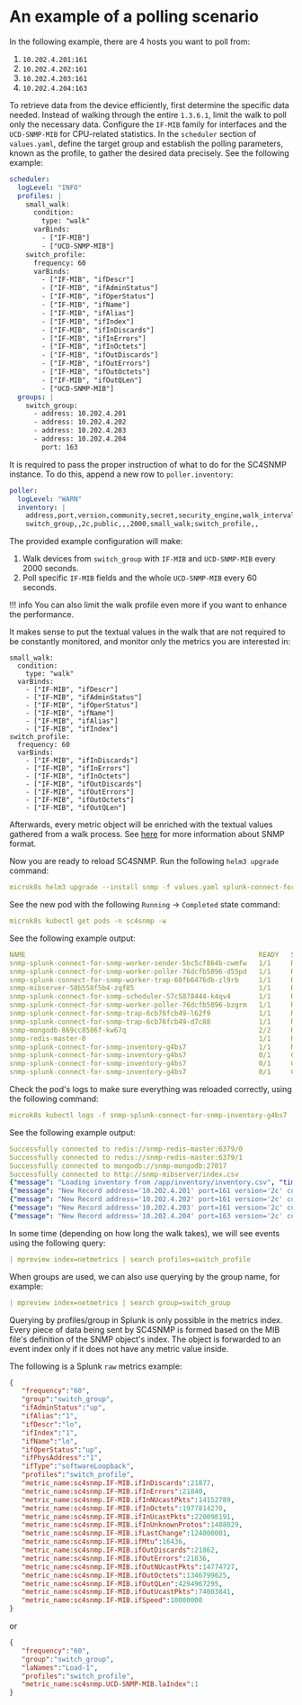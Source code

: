 # An example of a polling scenario

In the following example, there are 4 hosts you want to poll from: 

1. `10.202.4.201:161`
2. `10.202.4.202:161`
3. `10.202.4.203:161`
4. `10.202.4.204:163`
   
To retrieve data from the device efficiently, first determine the specific data needed. Instead of walking through 
the entire `1.3.6.1`, limit the walk to poll only the necessary data. Configure the `IF-MIB` family for interfaces and 
the `UCD-SNMP-MIB` for CPU-related statistics. In the `scheduler` section of `values.yaml`, define the target group and 
establish the polling parameters, known as the profile, to gather the desired data precisely. See the following example: 

```yaml
scheduler:
  logLevel: "INFO"
  profiles: |
    small_walk:
      condition:
        type: "walk"
      varBinds:
        - ["IF-MIB"]
        - ["UCD-SNMP-MIB"]
    switch_profile:
      frequency: 60
      varBinds:
        - ["IF-MIB", "ifDescr"]
        - ["IF-MIB", "ifAdminStatus"]
        - ["IF-MIB", "ifOperStatus"]
        - ["IF-MIB", "ifName"]
        - ["IF-MIB", "ifAlias"]
        - ["IF-MIB", "ifIndex"]
        - ["IF-MIB", "ifInDiscards"]
        - ["IF-MIB", "ifInErrors"]
        - ["IF-MIB", "ifInOctets"]
        - ["IF-MIB", "ifOutDiscards"]
        - ["IF-MIB", "ifOutErrors"]
        - ["IF-MIB", "ifOutOctets"]
        - ["IF-MIB", "ifOutQLen"]
        - ["UCD-SNMP-MIB"]
  groups: |
    switch_group:
      - address: 10.202.4.201
      - address: 10.202.4.202
      - address: 10.202.4.203
      - address: 10.202.4.204
        port: 163
```

It is required to pass the proper instruction of what to do for the SC4SNMP instance. To do this, append a new row
to `poller.inventory`:

```yaml
poller:
  logLevel: "WARN"
  inventory: |
    address,port,version,community,secret,security_engine,walk_interval,profiles,smart_profiles,delete
    switch_group,,2c,public,,,2000,small_walk;switch_profile,,
```

The provided example configuration will make:

1. Walk devices from `switch_group` with `IF-MIB` and `UCD-SNMP-MIB` every 2000 seconds.
2. Poll specific `IF-MIB` fields and the whole `UCD-SNMP-MIB` every 60 seconds.

!!! info 
    You can also limit the walk profile even more if you want to enhance the performance.

It makes sense to put the textual values in the walk that are not required to be constantly monitored, and monitor only the metrics
you are interested in:

```
small_walk:
  condition:
    type: "walk"
  varBinds:
    - ["IF-MIB", "ifDescr"]
    - ["IF-MIB", "ifAdminStatus"]
    - ["IF-MIB", "ifOperStatus"]
    - ["IF-MIB", "ifName"]
    - ["IF-MIB", "ifAlias"]
    - ["IF-MIB", "ifIndex"]
switch_profile:
  frequency: 60
  varBinds:
    - ["IF-MIB", "ifInDiscards"]
    - ["IF-MIB", "ifInErrors"]
    - ["IF-MIB", "ifInOctets"]
    - ["IF-MIB", "ifOutDiscards"]
    - ["IF-MIB", "ifOutErrors"]
    - ["IF-MIB", "ifOutOctets"]
    - ["IF-MIB", "ifOutQLen"]
```

Afterwards, every metric object will be enriched with the textual values gathered from a walk process. See [here](snmp-data-format.md) for more information about SNMP format.


Now you are ready to reload SC4SNMP. Run the following `helm3 upgrade` command:

```yaml
microk8s helm3 upgrade --install snmp -f values.yaml splunk-connect-for-snmp/splunk-connect-for-snmp --namespace=sc4snmp --create-namespace
```

See the new pod with the following `Running` -> `Completed` state command:

```yaml
microk8s kubectl get pods -n sc4snmp -w
```

See the following example output:
```yaml
NAME                                                          READY   STATUS    RESTARTS   AGE
snmp-splunk-connect-for-snmp-worker-sender-5bc5cf864b-cwmfw   1/1     Running   0          5h52m
snmp-splunk-connect-for-snmp-worker-poller-76dcfb5896-d55pd   1/1     Running   0          5h52m
snmp-splunk-connect-for-snmp-worker-trap-68fb6476db-zl9rb     1/1     Running   0          5h52m
snmp-mibserver-58b558f5b4-zqf85                               1/1     Running   0          5h52m
snmp-splunk-connect-for-snmp-scheduler-57c5878444-k4qv4       1/1     Running   0          5h52m
snmp-splunk-connect-for-snmp-worker-poller-76dcfb5896-bzgrm   1/1     Running   0          5h52m
snmp-splunk-connect-for-snmp-trap-6cb76fcb49-l62f9            1/1     Running   0          5h52m
snmp-splunk-connect-for-snmp-trap-6cb76fcb49-d7c88            1/1     Running   0          5h52m
snmp-mongodb-869cc8586f-kw67q                                 2/2     Running   0          5h52m
snmp-redis-master-0                                           1/1     Running   0          5h52m
snmp-splunk-connect-for-snmp-inventory-g4bs7                  1/1     Running   0          3s
snmp-splunk-connect-for-snmp-inventory-g4bs7                  0/1     Completed   0          5s
snmp-splunk-connect-for-snmp-inventory-g4bs7                  0/1     Completed   0          6s
snmp-splunk-connect-for-snmp-inventory-g4bs7                  0/1     Completed   0          7s
```

Check the pod's logs to make sure everything was reloaded correctly, using the following command:

```yaml
microk8s kubectl logs -f snmp-splunk-connect-for-snmp-inventory-g4bs7  -n sc4snmp
```

See the following example output:

```yaml
Successfully connected to redis://snmp-redis-master:6379/0
Successfully connected to redis://snmp-redis-master:6379/1
Successfully connected to mongodb://snmp-mongodb:27017
Successfully connected to http://snmp-mibserver/index.csv
{"message": "Loading inventory from /app/inventory/inventory.csv", "time": "2022-09-05T14:30:30.605420", "level": "INFO"}
{"message": "New Record address='10.202.4.201' port=161 version='2c' community='public' secret=None security_engine=None walk_interval=2000 profiles=['switch_profile'] smart_profiles=True delete=False", "time": "2022-09-05T14:30:30.607641", "level": "INFO"}
{"message": "New Record address='10.202.4.202' port=161 version='2c' community='public' secret=None security_engine=None walk_interval=2000 profiles=['switch_profile'] smart_profiles=True delete=False", "time": "2022-09-05T14:30:30.607641", "level": "INFO"}
{"message": "New Record address='10.202.4.203' port=161 version='2c' community='public' secret=None security_engine=None walk_interval=2000 profiles=['switch_profile'] smart_profiles=True delete=False", "time": "2022-09-05T14:30:30.607641", "level": "INFO"}
{"message": "New Record address='10.202.4.204' port=163 version='2c' community='public' secret=None security_engine=None walk_interval=2000 profiles=['switch_profile'] smart_profiles=True delete=False", "time": "2022-09-05T14:30:30.607641", "level": "INFO"}
```

In some time (depending on how long the walk takes), we will see events using the following query:

```yaml
| mpreview index=netmetrics | search profiles=switch_profile
```

When groups are used, we can also use querying by the group name, for example:

```yaml
| mpreview index=netmetrics | search group=switch_group
```

Querying by profiles/group in Splunk is only possible in the metrics index. Every piece of data being sent
by SC4SNMP is formed based on the MIB file's definition of the SNMP object's index. The object is forwarded to an event 
index only if it does not have any metric value inside.

The following is a Splunk `raw` metrics example:

```json
{
   "frequency":"60",
   "group":"switch_group",
   "ifAdminStatus":"up",
   "ifAlias":"1",
   "ifDescr":"lo",
   "ifIndex":"1",
   "ifName":"lo",
   "ifOperStatus":"up",
   "ifPhysAddress":"1",
   "ifType":"softwareLoopback",
   "profiles":"switch_profile",
   "metric_name:sc4snmp.IF-MIB.ifInDiscards":21877,
   "metric_name:sc4snmp.IF-MIB.ifInErrors":21840,
   "metric_name:sc4snmp.IF-MIB.ifInNUcastPkts":14152789,
   "metric_name:sc4snmp.IF-MIB.ifInOctets":1977814270,
   "metric_name:sc4snmp.IF-MIB.ifInUcastPkts":220098191,
   "metric_name:sc4snmp.IF-MIB.ifInUnknownProtos":1488029,
   "metric_name:sc4snmp.IF-MIB.ifLastChange":124000001,
   "metric_name:sc4snmp.IF-MIB.ifMtu":16436,
   "metric_name:sc4snmp.IF-MIB.ifOutDiscards":21862,
   "metric_name:sc4snmp.IF-MIB.ifOutErrors":21836,
   "metric_name:sc4snmp.IF-MIB.ifOutNUcastPkts":14774727,
   "metric_name:sc4snmp.IF-MIB.ifOutOctets":1346799625,
   "metric_name:sc4snmp.IF-MIB.ifOutQLen":4294967295,
   "metric_name:sc4snmp.IF-MIB.ifOutUcastPkts":74003841,
   "metric_name:sc4snmp.IF-MIB.ifSpeed":10000000
}
```

or

```json
{
   "frequency":"60",
   "group":"switch_group",
   "laNames":"Load-1",
   "profiles":"switch_profile",
   "metric_name:sc4snmp.UCD-SNMP-MIB.laIndex":1
}
```
